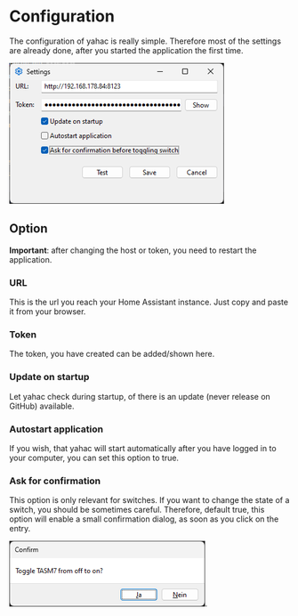 # Configuration

The configuration of yahac is really simple. Therefore most of the settings are already done, after you started the application the first time.

![configuration](assets/screenshots/yahac_configuration.png)

## Option

**Important**: after changing the host or token, you need to restart the application.

### URL

This is the url you reach your Home Assistant instance. Just copy and paste it from your browser.

### Token

The token, you have created can be added/shown here.

### Update on startup

Let yahac check during startup, of there is an update (never release on GitHub) available.

### Autostart application

If you wish, that yahac will start automatically after you have logged in to your computer, you can set this option to true.

### Ask for confirmation

This option is only relevant for switches. If you want to change the state of a switch, you should be sometimes careful. Therefore, default true, this option will enable a small confirmation dialog, as soon as you click on the entry.

![Switch confirmation](assets/screenshots/yahac_traymenu_switch_confirmation.png).
